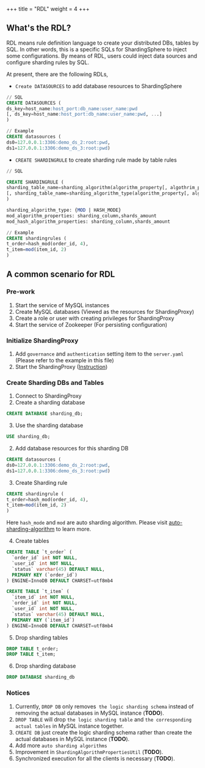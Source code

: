 +++
title = "RDL"
weight = 4
+++

## What's the RDL?
RDL means rule definition language to create your distributed DBs, tables by SQL. In other words, this is a specific SQLs for ShardingSphere to inject some configurations.
By means of RDL, users could inject data sources and configure sharding rules by SQL.

At present, there are the following RDLs,
- `Create DATASOURCES` to add database resources to ShardingSphere

```sql
// SQL
CREATE DATASOURCES (
ds_key=host_name:host_port:db_name:user_name:pwd
[, ds_key=host_name:host_port:db_name:user_name:pwd, ...]
)

// Example
CREATE datasources (
ds0=127.0.0.1:3306:demo_ds_2:root:pwd, 
ds1=127.0.0.1:3306:demo_ds_3:root:pwd)
```
- `CREATE SHARDINGRULE` to create sharding rule made by table rules
```sql
// SQL

CREATE SHARDINGRULE (
sharding_table_name=sharding_algorithm(algorithm_property[, algothrim_property])
[, sharding_table_name=sharding_algorithm_type(algorithm_property[, algothrim_property]), ...]
)

sharding_algorithm_type: {MOD | HASH_MODE} 
mod_algorithm_properties: sharding_column,shards_amount
mod_hash_algorithm_properties: sharding_column,shards_amount

// Example
CREATE shardingrules (
t_order=hash_mod(order_id, 4), 
t_item=mod(item_id, 2)
)
```

## A common scenario for RDL

### Pre-work
1. Start the service of MySQL instances 
2. Create MySQL databases (Viewed as the resources for ShardingProxy)
3. Create a role or user with creating privileges for ShardingProxy
4. Start the service of Zookeeper (For persisting configuration)

### Initialize ShardingProxy
1. Add `governance` and `authentication` setting item to the `server.yaml`  (Please refer to the example in this file)
2. Start the ShardingProxy ([Instruction](/en/quick-start/shardingsphere-proxy-quick-start/))

### Create Sharding DBs and Tables
1. Connect to ShardingProxy
2. Create a sharding database

```SQL
CREATE DATABASE sharding_db;
```

3. Use the sharding database

```SQL
USE sharding_db;
```

2. Add database resources for this sharding DB

```SQL
CREATE datasources (
ds0=127.0.0.1:3306:demo_ds_2:root:pwd, 
ds1=127.0.0.1:3306:demo_ds_3:root:pwd)
```

3. Create Sharding rule

```SQL
CREATE shardingrule (
t_order=hash_mod(order_id, 4), 
t_item=mod(item_id, 2)
)
```

Here `hash_mode` and `mod` are auto sharding algorithm. Please visit [auto-sharding-algorithm](/en/user-manual/shardingsphere-jdbc/configuration/built-in-algorithm/sharding/) to learn more.

4. Create tables 

```SQL
CREATE TABLE `t_order` (
  `order_id` int NOT NULL,
  `user_id` int NOT NULL,
  `status` varchar(45) DEFAULT NULL,
  PRIMARY KEY (`order_id`)
) ENGINE=InnoDB DEFAULT CHARSET=utf8mb4

CREATE TABLE `t_item` (
  `item_id` int NOT NULL,
  `order_id` int NOT NULL,
  `user_id` int NOT NULL,
  `status` varchar(45) DEFAULT NULL,
  PRIMARY KEY (`item_id`)
) ENGINE=InnoDB DEFAULT CHARSET=utf8mb4
```

5. Drop sharding tables

```SQL
DROP TABLE t_order;
DROP TABLE t_item;
```

6. Drop sharding database

```SQL
DROP DATABASE sharding_db
```

### Notices
1. Currently, `DROP DB` only removes` the logic sharding schema` instead of removing the actual databases in MySQL instance (**TODO**).
2. `DROP TABLE` will drop `the logic sharding table` and `the corresponding actual tables` in MySQL instance together.
3. `CREATE DB` just create the logic sharding schema rather than create the actual databases in MySQL instance (**TODO**).
4. Add more `auto sharding algorithms`
5. Improvement in `ShardingAlgorithmPropertiesUtil` (**TODO**).
6. Synchronized execution for all the clients is necessary (**TODO**).